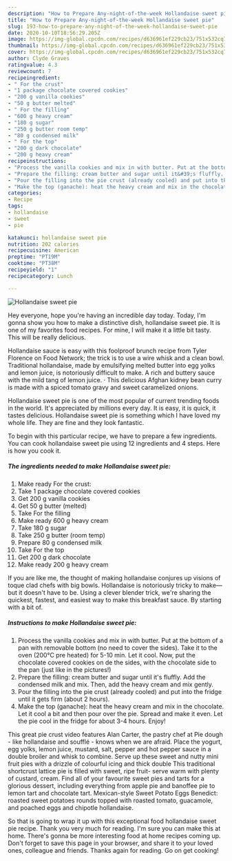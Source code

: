 ```yaml
---
description: "How to Prepare Any-night-of-the-week Hollandaise sweet pie"
title: "How to Prepare Any-night-of-the-week Hollandaise sweet pie"
slug: 193-how-to-prepare-any-night-of-the-week-hollandaise-sweet-pie
date: 2020-10-10T18:56:29.205Z
image: https://img-global.cpcdn.com/recipes/d636961ef229cb23/751x532cq70/hollandaise-sweet-pie-recipe-main-photo.jpg
thumbnail: https://img-global.cpcdn.com/recipes/d636961ef229cb23/751x532cq70/hollandaise-sweet-pie-recipe-main-photo.jpg
cover: https://img-global.cpcdn.com/recipes/d636961ef229cb23/751x532cq70/hollandaise-sweet-pie-recipe-main-photo.jpg
author: Clyde Graves
ratingvalue: 4.3
reviewcount: 7
recipeingredient:
- " For the crust"
- "1 package chocolate covered cookies"
- "200 g vanilla cookies"
- "50 g butter melted"
- " For the filling"
- "600 g heavy cream"
- "180 g sugar"
- "250 g butter room temp"
- "80 g condensed milk"
- " For the top"
- "200 g dark chocolate"
- "200 g heavy cream"
recipeinstructions:
- "Process the vanilla cookies and mix in with butter. Put at the bottom of a pan with removable bottom (no need to cover the sides). Take it to the oven (200°C pre heated) for 5-10 min. Let it cool. Now, put the chocolate covered cookies on de the sides, with the chocolate side to the pan (just like in the pictures!)"
- "Prepare the filling: cream butter and sugar until it&#39;s fluffly. Add the condensed milk and mix. Then, add the heavy cream and mix gently."
- "Pour the filling into the pie crust (already cooled) and put into the fridge until it gets firm (about 2 hours)."
- "Make the top (ganache): heat the heavy cream and mix in the chocolate. Let it cool a bit and then pour over the pie. Spread and make it even. Let the pie cool in the fridge for about 3-4 hours. Enjoy!"
categories:
- Recipe
tags:
- hollandaise
- sweet
- pie

katakunci: hollandaise sweet pie 
nutrition: 202 calories
recipecuisine: American
preptime: "PT19M"
cooktime: "PT38M"
recipeyield: "1"
recipecategory: Lunch

---
```



![Hollandaise sweet pie](https://img-global.cpcdn.com/recipes/d636961ef229cb23/751x532cq70/hollandaise-sweet-pie-recipe-main-photo.jpg)

Hey everyone, hope you're having an incredible day today. Today, I'm gonna show you how to make a distinctive dish, hollandaise sweet pie. It is one of my favorites food recipes. For mine, I will make it a little bit tasty. This will be really delicious.

Hollandaise sauce is easy with this foolproof brunch recipe from Tyler Florence on Food Network; the trick is to use a wire whisk and a clean bowl. Traditional hollandaise, made by emulsifying melted butter into egg yolks and lemon juice, is notoriously difficult to make. A rich and buttery sauce with the mild tang of lemon juice. · This delicious Afghan kidney bean curry is made with a spiced tomato gravy and sweet caramelized onions.

Hollandaise sweet pie is one of the most popular of current trending foods in the world. It's appreciated by millions every day. It is easy, it is quick, it tastes delicious. Hollandaise sweet pie is something which I have loved my whole life. They are fine and they look fantastic.


To begin with this particular recipe, we have to prepare a few ingredients. You can cook hollandaise sweet pie using 12 ingredients and 4 steps. Here is how you cook it.

<!--inarticleads1-->

##### The ingredients needed to make Hollandaise sweet pie:

1. Make ready  For the crust:
1. Take 1 package chocolate covered cookies
1. Get 200 g vanilla cookies
1. Get 50 g butter (melted)
1. Take  For the filling
1. Make ready 600 g heavy cream
1. Take 180 g sugar
1. Take 250 g butter (room temp)
1. Prepare 80 g condensed milk
1. Take  For the top
1. Get 200 g dark chocolate
1. Make ready 200 g heavy cream


If you are like me, the thought of making hollandaise conjures up visions of toque clad chefs with big bowls. Hollandaise is notoriously tricky to make—but it doesn&#39;t have to be. Using a clever blender trick, we&#39;re sharing the quickest, fastest, and easiest way to make this breakfast sauce. By starting with a bit of. 

<!--inarticleads2-->

##### Instructions to make Hollandaise sweet pie:

1. Process the vanilla cookies and mix in with butter. Put at the bottom of a pan with removable bottom (no need to cover the sides). Take it to the oven (200°C pre heated) for 5-10 min. Let it cool. Now, put the chocolate covered cookies on de the sides, with the chocolate side to the pan (just like in the pictures!)
1. Prepare the filling: cream butter and sugar until it&#39;s fluffly. Add the condensed milk and mix. Then, add the heavy cream and mix gently.
1. Pour the filling into the pie crust (already cooled) and put into the fridge until it gets firm (about 2 hours).
1. Make the top (ganache): heat the heavy cream and mix in the chocolate. Let it cool a bit and then pour over the pie. Spread and make it even. Let the pie cool in the fridge for about 3-4 hours. Enjoy!


This great pie crust video features Alan Carter, the pastry chef at Pie dough - like hollandaise and soufflé - knows when we are afraid. Place the yogurt, egg yolks, lemon juice, mustard, salt, pepper and hot pepper sauce in a double broiler and whisk to combine. Serve up these sweet and nutty mini fruit pies with a drizzle of colourful icing and thick double This traditional shortcrust lattice pie is filled with sweet, ripe fruit- serve warm with plenty of custard, cream. Find all of your favourite sweet pies and tarts for a glorious dessert, including everything from apple pie and banoffee pie to lemon tart and chocolate tart. Mexican-style Sweet Potato Eggs Benedict: roasted sweet potatoes rounds topped with roasted tomato, guacamole, and poached eggs and chipotle hollandaise. 

So that is going to wrap it up with this exceptional food hollandaise sweet pie recipe. Thank you very much for reading. I'm sure you can make this at home. There's gonna be more interesting food at home recipes coming up. Don't forget to save this page in your browser, and share it to your loved ones, colleague and friends. Thanks again for reading. Go on get cooking!
